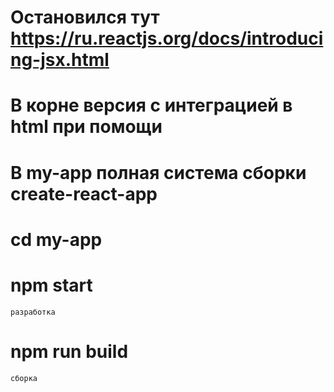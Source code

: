 # Остановился тут https://ru.reactjs.org/docs/introducing-jsx.html

# В корне версия с интеграцией в html при помощи <script scrossorigin src="..."></script>
# В my-app полная система сборки create-react-app
  # cd my-app 
  # npm start
    разработка
  # npm run build 
    сборка